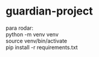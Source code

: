 # guardian-project
 
para rodar:<br>
python -m venv venv<br>
source venv/bin/activate<br>
pip install -r requirements.txt<br>
